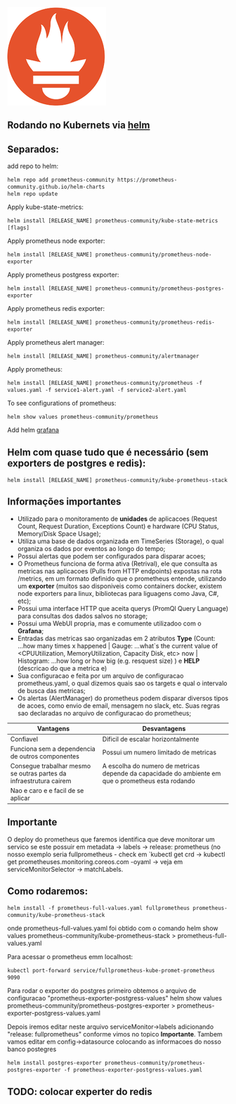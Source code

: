 ![](prometheus.png)

## Rodando no Kubernets via [helm](https://github.com/prometheus-community/helm-charts)

## Separados:
add repo to helm:
```console
helm repo add prometheus-community https://prometheus-community.github.io/helm-charts
helm repo update
```

Apply kube-state-metrics:
```console
helm install [RELEASE_NAME] prometheus-community/kube-state-metrics [flags]
```
Apply prometheus node exporter:
```console
helm install [RELEASE_NAME] prometheus-community/prometheus-node-exporter
```

Apply prometheus postgress exporter:
```console
helm install [RELEASE_NAME] prometheus-community/prometheus-postgres-exporter
```

Apply prometheus redis exporter:
```console
helm install [RELEASE_NAME] prometheus-community/prometheus-redis-exporter
```

Apply prometheus alert manager:
```console
helm install [RELEASE_NAME] prometheus-community/alertmanager
```

Apply prometheus:
```console
helm install [RELEASE_NAME] prometheus-community/prometheus -f values.yaml -f service1-alert.yaml -f service2-alert.yaml
```
To see configurations of prometheus:
```console
helm show values prometheus-community/prometheus
```

Add helm [grafana](https://github.com/grafana/helm-charts/tree/main/charts/grafana)


## Helm com quase tudo que é necessário (sem exporters de postgres e redis):
```console
helm install [RELEASE_NAME] prometheus-community/kube-prometheus-stack
```


## Informações importantes

* Utilizado para o monitoramento de **unidades** de aplicacoes (Request Count, Request Duration, Exceptions Count) e hardware (CPU Status, Memory/Disk Space Usage);
* Utiliza uma base de dados organizada em TimeSeries (Storage), o qual organiza os dados por eventos ao longo do tempo;
* Possui alertas que podem ser configurados para disparar acoes;
* O Prometheus funciona de forma ativa (Retrival), ele que consulta as metricas nas aplicacoes (Pulls from HTTP endpoints) expostas na rota /metrics, em um formato definido que o prometheus entende, utilizando um **exporter** (muitos sao disponiveis como containers docker, existem node exporters para linux, bibliotecas para liguagens como Java, C#, etc);
* Possui uma interface HTTP que aceita querys (PromQl Query Language) para consultas dos dados salvos no storage;
* Possui uma WebUI propria, mas e comumente utilizadoo com o **Grafana**;
* Entradas das metricas sao organizadas em 2 atributos **Type** (Count: ...how many times x happened | Gauge: ...what`s the current value of <CPUUtilization, MemoryUtilization, Capacity Disk, etc> now | Histogram: ...how long or how big (e.g. resquest size) ) e **HELP** (descricao do que a metrica e)
* Sua configuracao e feita por um arquivo de configuracao prometheus.yaml, o qual dizemos quais sao os targets e qual o intervalo de busca das metricas;
* Os alertas (AlertManager) do prometheus podem disparar diversos tipos de acoes, como envio de email, mensagem no slack, etc. Suas regras sao declaradas no arquivo de configuracao do prometheus;


| Vantagens  | Desvantagens  |
|---|---|
| Confiavel  |  Dificil de escalar horizontalmente |
| Funciona sem a dependencia de outros componentes  | Possui um numero limitado de metricas  |
| Consegue trabalhar mesmo se outras partes da infraestrutura cairem  | A escolha do numero de metricas depende da capacidade do ambiente em que o prometheus esta rodando  |
| Nao e caro e e facil de se aplicar  |  |

## Importante
O deploy do prometheus que faremos identifica que deve monitorar um servico se este possuir em metadata -> labels -> release: prometheus (no nosso exemplo seria fullprometheus - check em `kubectl get crd -> kubectl get prometheuses.monitoring.coreos.com -oyaml -> veja em serviceMonitorSelector -> matchLabels.

## Como rodaremos:
```console
helm install -f prometheus-full-values.yaml fullprometheus prometheus-community/kube-prometheus-stack
```
onde prometheus-full-values.yaml foi obtido com o comando helm show values prometheus-community/kube-prometheus-stack > prometheus-full-values.yaml

Para acessar o prometheus emm localhost:
```console
kubectl port-forward service/fullprometheus-kube-promet-prometheus 9090
```

Para rodar o exporter do postgres primeiro obtemos o arquivo de configuracao "prometheus-exporter-postgress-values"
helm show values prometheus-community/prometheus-postgres-exporter > prometheus-exporter-postgress-values.yaml

Depois iremos editar neste arquivo serviceMonitor->labels adicionando "release: fullprometheus" conforme vimos no topico **Importante**. Tambem vamos editar em config->datasource colocando as informacoes do nosso banco postegres

```console
helm install postgres-exporter prometheus-community/prometheus-postgres-exporter -f prometheus-exporter-postgress-values.yaml
```

## TODO: colocar experter do redis
